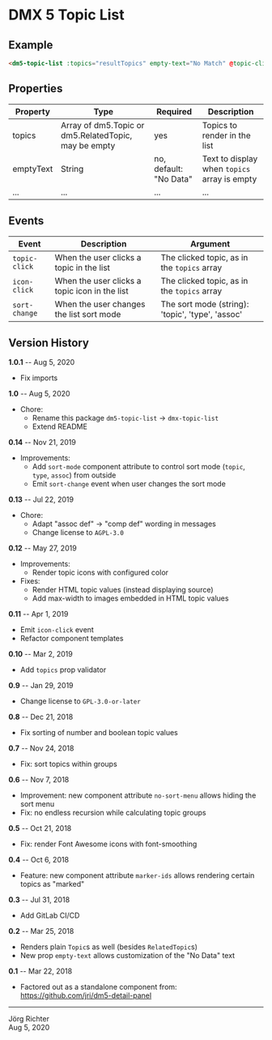 # DMX 5 Topic List

## Example

```html
<dm5-topic-list :topics="resultTopics" empty-text="No Match" @topic-click="myHandler">
```

## Properties

| Property  | Type                                                  | Required               | Description                                  |
| --------  | ----                                                  | --------               | -----------                                  |
| topics    | Array of dm5.Topic or dm5.RelatedTopic, may be empty  | yes                    | Topics to render in the list                 |
| emptyText | String                                                | no, default: "No Data" | Text to display when `topics` array is empty |
| ...       | ...                                                   | ...                    | ...                                          |

## Events

| Event         | Description                                   | Argument                                         |
| -----         | -----------                                   | --------                                         |
| `topic-click` | When the user clicks a topic in the list      | The clicked topic, as in the `topics` array      |
| `icon-click`  | When the user clicks a topic icon in the list | The clicked topic, as in the `topics` array      |
| `sort-change` | When the user changes the list sort mode      | The sort mode (string): 'topic', 'type', 'assoc' |

## Version History

**1.0.1** -- Aug 5, 2020

* Fix imports

**1.0** -- Aug 5, 2020

* Chore:
    * Rename this package `dm5-topic-list` -> `dmx-topic-list`
    * Extend README

**0.14** -- Nov 21, 2019

* Improvements:
    * Add `sort-mode` component attribute to control sort mode (`topic`, `type`, `assoc`) from outside
    * Emit `sort-change` event when user changes the sort mode

**0.13** -- Jul 22, 2019

* Chore:
    * Adapt "assoc def" -> "comp def" wording in messages
    * Change license to `AGPL-3.0`

**0.12** -- May 27, 2019

* Improvements:
    * Render topic icons with configured color
* Fixes:
    * Render HTML topic values (instead displaying source)
    * Add max-width to images embedded in HTML topic values

**0.11** -- Apr 1, 2019

* Emit `icon-click` event
* Refactor component templates

**0.10** -- Mar 2, 2019

* Add `topics` prop validator

**0.9** -- Jan 29, 2019

* Change license to `GPL-3.0-or-later`

**0.8** -- Dec 21, 2018

* Fix sorting of number and boolean topic values

**0.7** -- Nov 24, 2018

* Fix: sort topics within groups

**0.6** -- Nov 7, 2018

* Improvement: new component attribute `no-sort-menu` allows hiding the sort menu
* Fix: no endless recursion while calculating topic groups

**0.5** -- Oct 21, 2018

* Fix: render Font Awesome icons with font-smoothing

**0.4** -- Oct 6, 2018

* Feature: new component attribute `marker-ids` allows rendering certain topics as "marked"

**0.3** -- Jul 31, 2018

* Add GitLab CI/CD

**0.2** -- Mar 25, 2018

* Renders plain `Topic`s as well (besides `RelatedTopic`s)
* New prop `empty-text` allows customization of the "No Data" text

**0.1** -- Mar 22, 2018

* Factored out as a standalone component from:  
  https://github.com/jri/dm5-detail-panel

------------
Jörg Richter  
Aug 5, 2020
